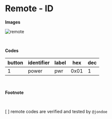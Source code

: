 # Remote - ID

**Images**

![remote](images/remote.png)
<!-- ![remote2](images/remote.png) -->

<br>

**Codes**

button | identifier | label | hex | dec
------ | ---------- | ----- | --- | ---
1 | power | pwr | 0x01 | 1


<br>

**Footnote**

<!-- fixes issue [#1](#1) -->

<!-- proposed by [@jondoe](https://github.com/jondoe) -->
<!-- submitted by [@jondoe](https://github.com/jondoe) -->

<!-- thanks: [@jondoe](https://github.com/jondoe) [@jondoe2](https://github.com/jondoe2) -->


<!-- Required | DO NOT REMOVE -->

<br>

[ ] remote codes are verified and tested by `@jondoe`